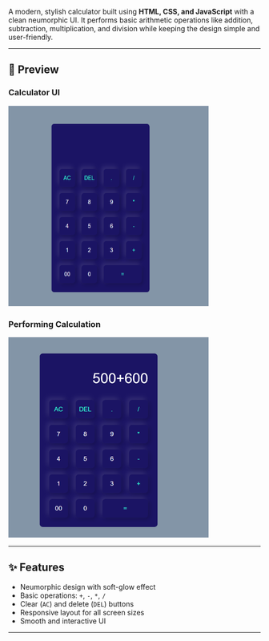 A modern, stylish calculator built using **HTML, CSS, and JavaScript** with a clean neumorphic UI. It performs basic arithmetic operations like addition, subtraction, multiplication, and division while keeping the design simple and user-friendly.  

---

## 📸 Preview  

### Calculator UI  
<img src="images/1.png" alt="Calculator Screenshot" width="400" height="400"/>

### Performing Calculation  
<img src="images/2.png" alt="Calculator Screenshot" width="400" height="400"/>

---

## ✨ Features  
- Neumorphic design with soft-glow effect  
- Basic operations: `+`, `-`, `*`, `/`  
- Clear (`AC`) and delete (`DEL`) buttons  
- Responsive layout for all screen sizes  
- Smooth and interactive UI  

---
